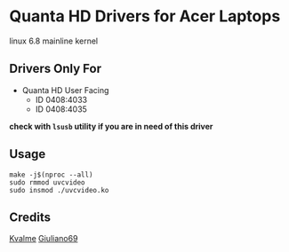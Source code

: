 # Quanta HD Drivers for Acer Laptops

linux 6.8 mainline kernel

## Drivers Only For
- Quanta HD User Facing
	- ID 0408:4033
	- ID 0408:4035

**check with `lsusb` utility if you are in need of this driver**

## Usage
```
make -j$(nproc --all)
sudo rmmod uvcvideo
sudo insmod ./uvcvideo.ko
```

## Credits
[Kvalme](https://github.com/Kvalme/uvc.git)
[Giuliano69](https://github.com/Giuliano69/uvc_driver-for-Quanta-HD-User-Facing-0x0408-0x4035-.git)
